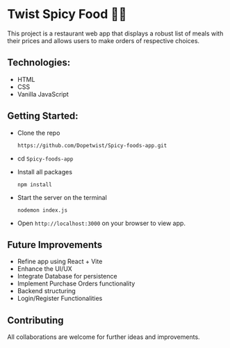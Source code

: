 # Twist Spicy Food 🧆🍕
This project is a restaurant web app that displays a robust list of meals with their prices and allows users to make orders of respective choices.  

## Technologies:  

*   HTML
*   CSS
*   Vanilla JavaScript

## Getting Started:

*   Clone the repo

    `https://github.com/Dopetwist/Spicy-foods-app.git`
    
*   cd `Spicy-foods-app`
  
*   Install all packages

      `npm install`
    
*   Start the server on the terminal

    `nodemon index.js`
    
*   Open `http://localhost:3000` on your browser to view app.

## Future Improvements

*  Refine app using React + Vite
*  Enhance the UI/UX
*  Integrate Database for persistence
*  Implement Purchase Orders functionality
*  Backend structuring
*  Login/Register Functionalities

## Contributing

All collaborations are welcome for further ideas and improvements.
